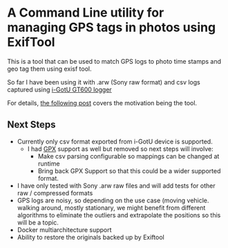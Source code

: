 # A Command Line utility for managing GPS tags in photos using ExifTool

This is a tool that can be used to match GPS logs to photo time stamps and geo tag them using exisf tool.

So far I have been using it with .arw (Sony raw format) and csv logs captured using [i-GotU GT600 logger](https://www.filesaveas.com/igotu_gt600.html)


For details, [the following post](https://dev.to/syamaner/building-a-command-line-photo-tagger-using-docker-net-and-exiftool-1gc4) covers the motivation being the tool.


## Next Steps

- Currently only csv format exported from i-GotU device is supported.
  - I had [GPX](https://wiki.openstreetmap.org/wiki/GPX) support as well but removed so next steps will involve:
    - Make csv parsing configurable so mappings can be changed at runtime
    - Bring back GPX Support so that this could be a wider supported format.
- I have only tested with Sony .arw raw files and will add tests for other raw / compressed formats
- GPS logs are noisy, so depending on the use case (moving vehicle. walking around, mostly stationary, we might benefit from different algorithms to eliminate the outliers and extrapolate the positions so this will be a topic.
- Docker multiarchitecture support
- Ability to restore the originals backed up by Exiftool